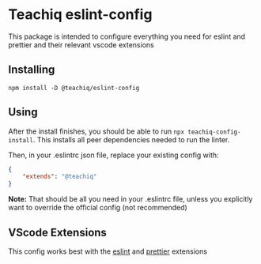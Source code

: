 # Teachiq eslint-config

This package is intended to configure everything you need for eslint and prettier and their relevant vscode extensions

## Installing

`npm install -D @teachiq/eslint-config`

## Using

After the install finishes, you should be able to run `npx teachiq-config-install`. This installs all peer dependencies needed to run the linter.

Then, in your .eslintrc json file, replace your existing config with:

```json
{
    "extends": "@teachiq"
}
```

**Note:** That should be all you need in your .eslintrc file, unless you explicitly want to override the official config (not recommended)

## VScode Extensions

This config works best with the [eslint](https://marketplace.visualstudio.com/items?itemName=dbaeumer.vscode-eslint) and [prettier](https://marketplace.visualstudio.com/items?itemName=esbenp.prettier-vscode) extensions
